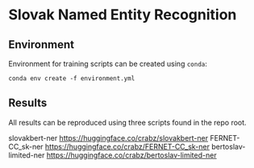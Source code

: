# Slovak Named Entity Recognition

## Environment

Environment for training scripts can be created using `conda`:

```
conda env create -f environment.yml
```

## Results

All results can be reproduced using three scripts found in the repo root.


slovakbert-ner https://huggingface.co/crabz/slovakbert-ner
FERNET-CC_sk-ner https://huggingface.co/crabz/FERNET-CC_sk-ner
bertoslav-limited-ner https://huggingface.co/crabz/bertoslav-limited-ner


